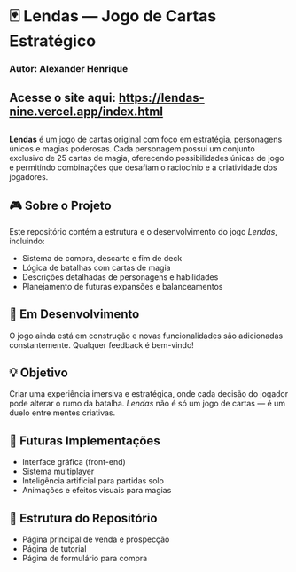 # 🃏 Lendas — Jogo de Cartas Estratégico

### Autor: Alexander Henrique

## Acesse o site aqui: https://lendas-nine.vercel.app/index.html
## 

**Lendas** é um jogo de cartas original com foco em estratégia, personagens únicos e magias poderosas. Cada personagem possui um conjunto exclusivo de 25 cartas de magia, oferecendo possibilidades únicas de jogo e permitindo combinações que desafiam o raciocínio e a criatividade dos jogadores.

## 🎮 Sobre o Projeto

Este repositório contém a estrutura e o desenvolvimento do jogo *Lendas*, incluindo:

- Sistema de compra, descarte e fim de deck
- Lógica de batalhas com cartas de magia
- Descrições detalhadas de personagens e habilidades
- Planejamento de futuras expansões e balanceamentos

## 🚧 Em Desenvolvimento

O jogo ainda está em construção e novas funcionalidades são adicionadas constantemente. Qualquer feedback é bem-vindo!

## 💡 Objetivo

Criar uma experiência imersiva e estratégica, onde cada decisão do jogador pode alterar o rumo da batalha. *Lendas* não é só um jogo de cartas — é um duelo entre mentes criativas.

## 📌 Futuras Implementações

- Interface gráfica (front-end)
- Sistema multiplayer
- Inteligência artificial para partidas solo
- Animações e efeitos visuais para magias

## 📂 Estrutura do Repositório
- Página principal de venda e prospecção
- Página de tutorial
- Página de formulário para compra
